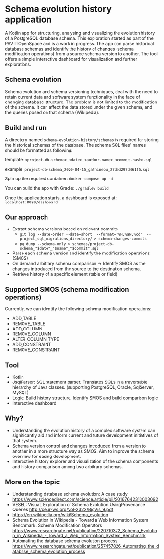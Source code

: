# Schema evolution history application

A Kotlin app for structuring, analysing and visualizing the evolution history of a PostgreSQL database schema.
This exploration started as part of the PAV ITOpenSpace and is a work in progress.
The app can parse historical database schemas and identify the history of changes (schema modification operations) 
from a source schema version to another.
The tool offers a simple interactive dashboard for visualization and further explorations.

## Schema evolution
Schema evolution and schema versioning techniques, deal with the need to retain current data and software system 
functionality in the face of changing database structure. The problem is not limited to the modification of the schema. 
It can affect the data stored under the given schema, and the queries posed on that schema (Wikipedia).

## Build and run
A directory named `schema-evolution-history/schemas` is required for storing the historical schemas of the database.
The schema SQL files' names should be formatted as following:

template: `<project-db-schema>_<date>_<author-name>_<commit-hash>.sql`

example: `project-db-schema_2020-04-15_gathineou_27ded297d461f5.sql`

Spin up the required container: `docker-compose up -d`

You can build the app with Gradle: `./gradlew build`

Once the application starts, a dashboard is exposed at: `localhost:8080/dashboard`

## Our approach
* Extract schema versions based on relevant commits
    * ```git log --date-order --date=short  --format="%H,%aN,%cd"  -- project_sql_migrations_directory/ > schema-changes-commits```
    * ```pg_dump --schema-only > schemas/project-db-schema_"$date"_"$name"_"$commit".sql```
* Parse each schema version and identify the modification operations (SMOS)
* On demand arbitrary schema comparison -> Identify SMOS as the changes introduced from the source to the destination schema.
* Retrieve history of a specific element (table or field)

## Supported SMOS (schema modification operations)
Currently, we can identify the following schema modification operations:
* ADD_TABLE
* REMOVE_TABLE
* ADD_COLUMN
* REMOVE_COLUMN
* ALTER_COLUMN_TYPE
* ADD_CONSTRAINT
* REMOVE_CONSTRAINT

## Tool
* Kotlin
* JsqlParser: SQL statement parser. Translates SQLs in a traversable hierarchy of Java classes. (supporting PostgreSQL, Oracle, SqlServer, MySQL)
* Logic: Build history structure. Identify SMOS and build comparison logic
* Interactive dashboard

## Why?
* Understanding the evolution history of a complex software system can significantly aid and inform 
current and future development initiatives of that system.
* Schema version control and changes introduced from a version to another in a more structure 
way as SMOS. Aim to improve the schema overview for easing development.
* Interactive history explorer and visualization of the schema components and history comparison among two arbitrary schemas.

## More on the topic
* Understanding database schema evolution: A case study
https://www.sciencedirect.com/science/article/pii/S0167642313003092
* VESEL: VisuaL Exploration of Schema Evolution UsingProvenance Queries
http://ceur-ws.org/Vol-2322/BigVis_9.pdf
* https://en.wikipedia.org/wiki/Schema_evolution
* Schema Evolution in Wikipedia - Toward a Web Information System Benchmark.
Schema Modification Operators
https://www.researchgate.net/publication/220710372_Schema_Evolution_in_Wikipedia_-_Toward_a_Web_Information_System_Benchmark
* Automating the database schema evolution process
https://www.researchgate.net/publication/257457826_Automating_the_database_schema_evolution_process

